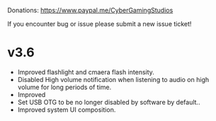 Donations:
https://www.paypal.me/CyberGamingStudios

If you encounter bug or issue please submit a new issue ticket!

# v3.6
- Improved flashlight and cmaera flash intensity.
- Disabled High volume notification when listening to audio on high volume for long periods of time.
- Improved
- Set USB OTG to be no longer disabled by software by default..
- Improved system UI composition.